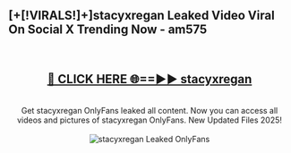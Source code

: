 <h2>[+[!VIRALS!]+]stacyxregan Leaked Video Viral On Social X Trending Now - am575</h2>
<br>
<div align="center">
<h2><a href="https://libra.edu.pl?stacyxregan" rel="nofollow">🔴 CLICK HERE 🌐==►► stacyxregan</a></h2>
<br>
Get stacyxregan OnlyFans leaked all content. Now you can access all videos and pictures of stacyxregan OnlyFans. New Updated Files 2025!
<br>
<br>
<a href="https://libra.edu.pl?stacyxregan" rel="nofollow" data-target="animated-image.originalLink"><img src="https://i.ibb.co.com/WyWwxjT/player-gif2.gif" alt="stacyxregan Leaked OnlyFans" style="max-width: 100%; display: inline-block;" data-target="animated-image.originalImage"></a>
</div>
<br>